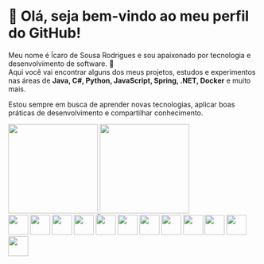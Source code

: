 # 👋 Olá, seja bem-vindo ao meu perfil do GitHub!

Meu nome é Ícaro de Sousa Rodrigues e sou apaixonado por tecnologia e desenvolvimento de software. 🚀  
Aqui você vai encontrar alguns dos meus projetos, estudos e experimentos nas áreas de **Java, C#, Python, JavaScript, Spring, .NET, Docker** e muito mais.  

Estou sempre em busca de aprender novas tecnologias, aplicar boas práticas de desenvolvimento e compartilhar conhecimento.  

<div>
  <a href="https://github.com/IcaroSo">
    <img height="180em" src="https://github-readme-stats.vercel.app/api?username=IcaroSo&theme=tokyonight&show_icons=true"/>
    <img height="180em" src="https://github-readme-stats.vercel.app/api/top-langs/?username=IcaroSo&layout=compact&theme=tokyonight&show_icons=true"/>
  </a>
</div>
<div>
  <img height="40" widht="30" src="https://cdn.jsdelivr.net/gh/devicons/devicon@latest/icons/nodejs/nodejs-original.svg" />
  <img height="40" widht="30" src="https://cdn.jsdelivr.net/gh/devicons/devicon@latest/icons/java/java-original-wordmark.svg" />
  <img height="40" widht="30" src="https://cdn.jsdelivr.net/gh/devicons/devicon@latest/icons/javascript/javascript-original.svg"  />
  <img height="40" widht="30" src="https://cdn.jsdelivr.net/gh/devicons/devicon@latest/icons/spring/spring-original-wordmark.svg" />
  <img height="40" widht="30" src="https://cdn.jsdelivr.net/gh/devicons/devicon@latest/icons/csharp/csharp-original.svg" />
  <img height="40" widht="30" src="https://cdn.jsdelivr.net/gh/devicons/devicon@latest/icons/dotnetcore/dotnetcore-original.svg" />
  <img height="40" widht="30" src="https://cdn.jsdelivr.net/gh/devicons/devicon@latest/icons/git/git-original.svg" />
  <img height="40" widht="30" src="https://cdn.jsdelivr.net/gh/devicons/devicon@latest/icons/python/python-original.svg" />
  <img height="40" widht="30" src="https://cdn.jsdelivr.net/gh/devicons/devicon@latest/icons/docker/docker-original-wordmark.svg" />
  <img height="40" widht="30" src="https://cdn.jsdelivr.net/gh/devicons/devicon@latest/icons/html5/html5-original.svg" />
  <img height="40" widht="30" src="https://cdn.jsdelivr.net/gh/devicons/devicon@latest/icons/css3/css3-original.svg" />
  <img height="40" widht="30" src="https://cdn.jsdelivr.net/gh/devicons/devicon@latest/icons/react/react-original.svg" />
</div>


